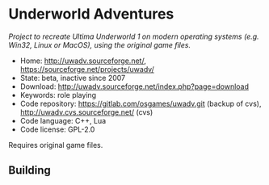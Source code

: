 # Underworld Adventures

_Project to recreate Ultima Underworld 1 on modern operating systems (e.g. Win32, Linux or MacOS), using the original game files._

- Home: http://uwadv.sourceforge.net/, https://sourceforge.net/projects/uwadv/
- State: beta, inactive since 2007
- Download: http://uwadv.sourceforge.net/index.php?page=download
- Keywords: role playing
- Code repository: https://gitlab.com/osgames/uwadv.git (backup of cvs), http://uwadv.cvs.sourceforge.net/ (cvs)
- Code language: C++, Lua
- Code license: GPL-2.0

Requires original game files.

## Building

